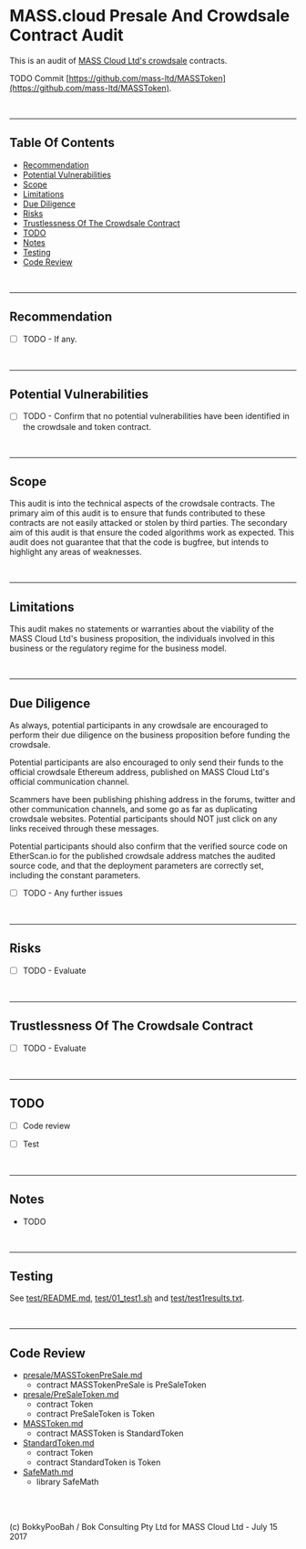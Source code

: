 # MASS.cloud Presale And Crowdsale Contract Audit

This is an audit of [MASS Cloud Ltd's crowdsale](https://MASS.cloud/) contracts.

TODO Commit [https://github.com/mass-ltd/MASSToken](https://github.com/mass-ltd/MASSToken).

<br />

<hr />

## Table Of Contents

* [Recommendation](#recommendation)
* [Potential Vulnerabilities](#potential-vulnerabilities)
* [Scope](#scope)
* [Limitations](#limitations)
* [Due Diligence](#due-diligence)
* [Risks](#risks)
* [Trustlessness Of The Crowdsale Contract](#trustlessness-of-the-crowdsale-contract)
* [TODO](#todo)
* [Notes](#notes)
* [Testing](#testing)
* [Code Review](#code-review)

<br />

<hr />

## Recommendation

* [ ] TODO - If any.

<br />

<hr />

## Potential Vulnerabilities

* [ ] TODO - Confirm that no potential vulnerabilities have been identified in the crowdsale and token contract.

<br />

<hr />

## Scope

This audit is into the technical aspects of the crowdsale contracts. The primary aim of this audit is to ensure that funds contributed to these contracts are not easily attacked or stolen by third parties. 
The secondary aim of this audit is that ensure the coded algorithms work as expected. This audit does not guarantee that that the code is bugfree, but intends to highlight any areas of
weaknesses.

<br />

<hr />

## Limitations

This audit makes no statements or warranties about the viability of the MASS Cloud Ltd's business proposition, the individuals involved in this business or the regulatory regime for the business model.

<br />

<hr />

## Due Diligence

As always, potential participants in any crowdsale are encouraged to perform their due diligence on the business proposition before funding the crowdsale.

Potential participants are also encouraged to only send their funds to the official crowdsale Ethereum address, published on MASS Cloud Ltd's official communication channel.

Scammers have been publishing phishing address in the forums, twitter and other communication channels, and some go as far as duplicating crowdsale websites.
Potential participants should NOT just click on any links received through these messages.
 
Potential participants should also confirm that the verified source code on EtherScan.io for the published crowdsale address matches the audited source code, and that 
the deployment parameters are correctly set, including the constant parameters.

* [ ] TODO - Any further issues

<br />

<hr />

## Risks

* [ ] TODO - Evaluate

<br />

<hr />

## Trustlessness Of The Crowdsale Contract

* [ ] TODO - Evaluate

<br />

<hr />

## TODO

* [ ] Code review

* [ ] Test

<br />

<hr />

## Notes

* TODO

<br />

<hr />

## Testing

See [test/README.md](test/README.md), [test/01_test1.sh](test/01_test1.sh) and [test/test1results.txt](test/test1results.txt).

<br />

<hr />

## Code Review

* [presale/MASSTokenPreSale.md](code-review/presale/MASSTokenPreSale.md)
  * contract MASSTokenPreSale is PreSaleToken
* [presale/PreSaleToken.md](code-review/presale/PreSaleToken.md)
  * contract Token
  * contract PreSaleToken is Token
* [MASSToken.md](code-review/MASSToken.md)
  * contract MASSToken is StandardToken
* [StandardToken.md](code-review/StandardToken.md)
  * contract Token
  * contract StandardToken is Token
* [SafeMath.md](code-review/SafeMath.md)
  * library SafeMath

<br />

<br />

(c) BokkyPooBah / Bok Consulting Pty Ltd for MASS Cloud Ltd - July 15 2017